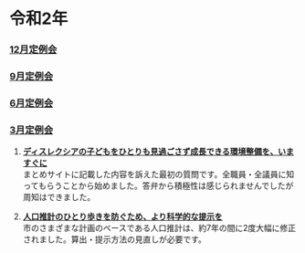 # 令和2年

### [12月定例会](./r2/12-gatu/index.md)


### [9月定例会](./r2/9-gatu/index.md)


### [6月定例会](./r2/6-gatu/index.md)



### [3月定例会](./r2/3-gatu/index.md)

1. **[ディスレクシアの子どもをひとりも見過ごさず成長できる環境整備を、いますぐに <i class="fa fa-caret-right" aria-hidden="true"></i>](./r2/3-gatu/1-dyslexia-kankyo.md)**  
まとめサイトに記載した内容を訴えた最初の質問です。全職員・全議員に知ってもらうことから始めました。答弁から積極性は感じられませんでしたが周知はできました。

1. **[人口推計のひとり歩きを防ぐため、より科学的な提示を <i class="fa fa-caret-right" aria-hidden="true"></i>](./r2/3-gatu/2-jinkou-suikei-kagaku.md)**  
市のさまざまな計画のベースである人口推計は、約7年の間に2度大幅に修正されました。算出・提示方法の見直しが必要です。